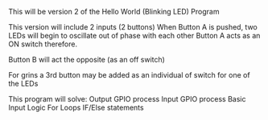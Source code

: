 This will be version 2 of the Hello World (Blinking LED) Program

This version will include 2 inputs (2 buttons)
When Button A is pushed, two LEDs will begin to oscillate out of phase with each other
Button A acts as an ON switch therefore.

Button B will act the opposite (as an off switch)

For grins a 3rd button may be added as an individual of switch for one of the LEDs


This program will solve: Output GPIO process
                         Input GPIO process
                         Basic Input Logic
                         For Loops
                         IF/Else statements
                         
